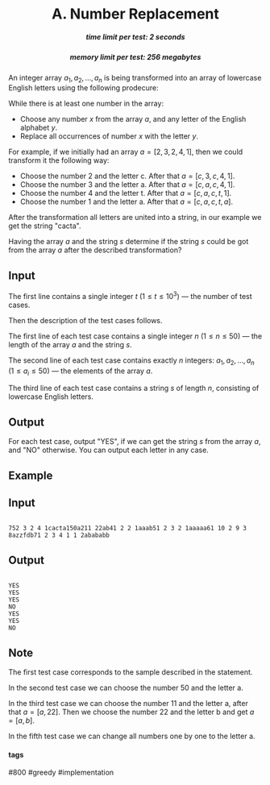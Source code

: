 <h1 style='text-align: center;'> A. Number Replacement</h1>

<h5 style='text-align: center;'>time limit per test: 2 seconds</h5>
<h5 style='text-align: center;'>memory limit per test: 256 megabytes</h5>

An integer array $a_1, a_2, \ldots, a_n$ is being transformed into an array of lowercase English letters using the following prodecure:

While there is at least one number in the array: 

* Choose any number $x$ from the array $a$, and any letter of the English alphabet $y$.
* Replace all occurrences of number $x$ with the letter $y$.

For example, if we initially had an array $a = [2, 3, 2, 4, 1]$, then we could transform it the following way:

* Choose the number $2$ and the letter c. After that $a = [c, 3, c, 4, 1]$.
* Choose the number $3$ and the letter a. After that $a = [c, a, c, 4, 1]$.
* Choose the number $4$ and the letter t. After that $a = [c, a, c, t, 1]$.
* Choose the number $1$ and the letter a. After that $a = [c, a, c, t, a]$.

After the transformation all letters are united into a string, in our example we get the string "cacta".

Having the array $a$ and the string $s$ determine if the string $s$ could be got from the array $a$ after the described transformation?

## Input

The first line contains a single integer $t$ $(1 \leq t \leq 10^3$) — the number of test cases.

Then the description of the test cases follows.

The first line of each test case contains a single integer $n$ ($1 \leq n \leq 50$) — the length of the array $a$ and the string $s$.

The second line of each test case contains exactly $n$ integers: $a_1, a_2, \ldots, a_n$ ($1 \leq a_i \leq 50$) — the elements of the array $a$.

The third line of each test case contains a string $s$ of length $n$, consisting of lowercase English letters. 

## Output

For each test case, output "YES", if we can get the string $s$ from the array $a$, and "NO" otherwise. You can output each letter in any case.

## Example

## Input


```

752 3 2 4 1cacta150a211 22ab41 2 2 1aaab51 2 3 2 1aaaaa61 10 2 9 3 8azzfdb71 2 3 4 1 1 2abababb
```
## Output


```

YES
YES
YES
NO
YES
YES
NO

```
## Note

The first test case corresponds to the sample described in the statement.

In the second test case we can choose the number $50$ and the letter a.

In the third test case we can choose the number $11$ and the letter a, after that $a = [a, 22]$. Then we choose the number $22$ and the letter b and get $a = [a, b]$.

In the fifth test case we can change all numbers one by one to the letter a.



#### tags 

#800 #greedy #implementation 